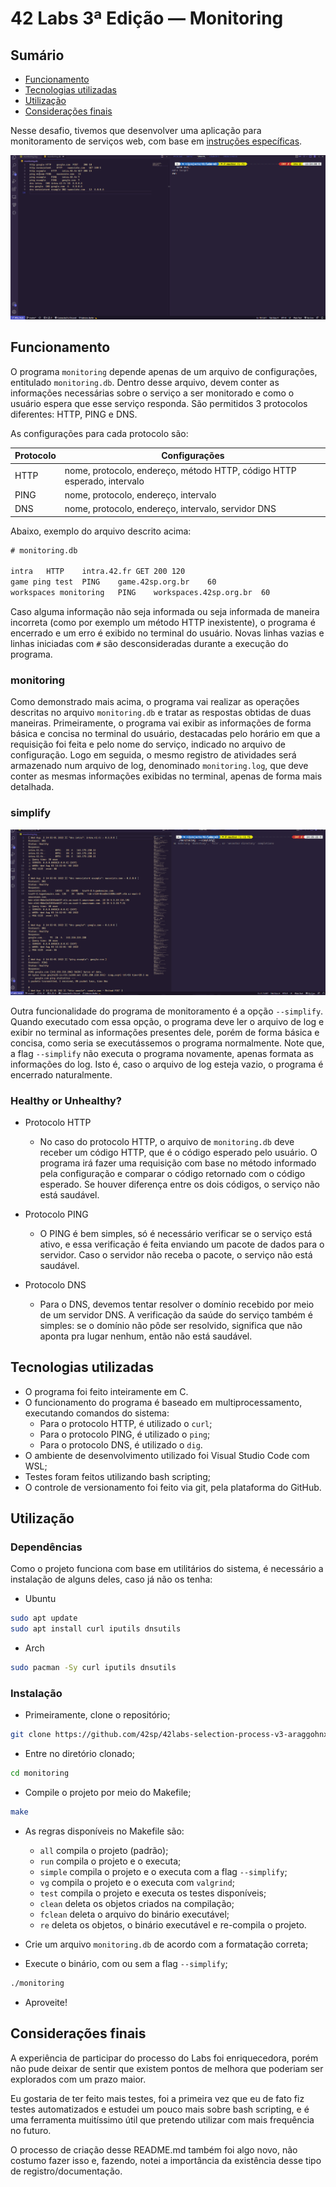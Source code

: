 # 42 Labs 3ª Edição — Monitoring

## Sumário
- [Funcionamento](#funcionamento)
- [Tecnologias utilizadas](#tecnologias-utilizadas)
- [Utilização](#utilização)
- [Considerações finais](#considerações-finais)

Nesse desafio, tivemos que desenvolver uma aplicação para monitoramento de serviços web, com base em [instruções específicas](./assets/INSTRUCTIONS.md).

![Monitoring gif](./assets/run.gif)

## Funcionamento

O programa `monitoring` depende apenas de um arquivo de configurações, entitulado `monitoring.db`. Dentro desse arquivo, devem conter as informações necessárias sobre o serviço a ser monitorado e como o usuário espera que esse serviço responda. São permitidos 3 protocolos diferentes: HTTP, PING e DNS.

As configurações para cada protocolo são:

| Protocolo   | Configurações                                                           |
|-------------|-------------------------------------------------------------------------|
| HTTP        | nome, protocolo, endereço, método HTTP, código HTTP esperado, intervalo |
| PING        | nome, protocolo, endereço, intervalo                                    |
| DNS         | nome, protocolo, endereço, intervalo, servidor DNS                      |

Abaixo, exemplo do arquivo descrito acima:

```txt
# monitoring.db

intra	HTTP	intra.42.fr	GET	200	120
game ping test	PING	game.42sp.org.br	60
workspaces monitoring	PING	workspaces.42sp.org.br	60
```

Caso alguma informação não seja informada ou seja informada de maneira incorreta (como por exemplo um método HTTP inexistente), o programa é encerrado e um erro é exibido no terminal do usuário. Novas linhas vazias e linhas iniciadas com `#` são desconsideradas durante a execução do programa.

### monitoring

Como demonstrado mais acima, o programa vai realizar as operações descritas no arquivo `monitoring.db` e tratar as respostas obtidas de duas maneiras. Primeiramente, o programa vai exibir as informações de forma básica e concisa no terminal do usuário, destacadas pelo horário em que a requisição foi feita e pelo nome do serviço, indicado no arquivo de configuração. Logo em seguida, o mesmo registro de atividades será armazenado num arquivo de log, denominado `monitoring.log`, que deve conter as mesmas informações exibidas no terminal, apenas de forma mais detalhada.

### simplify

![Simplify gif](./assets/simplify.gif)

Outra funcionalidade do programa de monitoramento é a opção `--simplify`. Quando executado com essa opção, o programa deve ler o arquivo de log e exibir no terminal as informações presentes dele, porém de forma básica e concisa, como seria se executássemos o programa normalmente. Note que, a flag `--simplify` não executa o programa novamente, apenas formata as informações do log. Isto é, caso o arquivo de log esteja vazio, o programa é encerrado naturalmente.

### Healthy or Unhealthy?

- Protocolo HTTP
	- No caso do protocolo HTTP, o arquivo de `monitoring.db` deve receber um código HTTP, que é o código esperado pelo usuário. O programa irá fazer uma requisição com base no método informado pela configuração e comparar o código retornado com o código esperado. Se houver diferença entre os dois códigos, o serviço não está saudável.

- Protocolo PING
	- O PING é bem simples, só é necessário verificar se o serviço está ativo, e essa verificação é feita enviando um pacote de dados para o servidor. Caso o servidor não receba o pacote, o serviço não está saudável.

- Protocolo DNS
	- Para o DNS, devemos tentar resolver o domínio recebido por meio de um servidor DNS. A verificação da saúde do serviço também é simples: se o domínio não pôde ser resolvido, significa que não aponta pra lugar nenhum, então não está saudável.

## Tecnologias utilizadas

- O programa foi feito inteiramente em C.
- O funcionamento do programa é baseado em multiprocessamento, executando comandos do sistema:
	- Para o protocolo HTTP, é utilizado o `curl`;
	- Para o protocolo PING, é utilizado o `ping`;
	- Para o protocolo DNS, é utilizado o `dig`.
- O ambiente de desenvolvimento utilizado foi Visual Studio Code com WSL;
- Testes foram feitos utilizando bash scripting;
- O controle de versionamento foi feito via git, pela plataforma do GitHub.

## Utilização

### Dependências

Como o projeto funciona com base em utilitários do sistema, é necessário a instalação de alguns deles, caso já não os tenha:
- Ubuntu
```sh
sudo apt update
sudo apt install curl iputils dnsutils
```

- Arch
```sh
sudo pacman -Sy curl iputils dnsutils
```

### Instalação

- Primeiramente, clone o repositório;
```sh
git clone https://github.com/42sp/42labs-selection-process-v3-araggohnxd.git monitoring
```

- Entre no diretório clonado;
```sh
cd monitoring
```

- Compile o projeto por meio do Makefile;
```sh
make
```

- As regras disponíveis no Makefile são:
	- `all` compila o projeto (padrão);
	- `run` compila o projeto e o executa;
	- `simple` compila o projeto e o executa com a flag `--simplify`;
	- `vg` compila o projeto e o executa com `valgrind`;
	- `test` compila o projeto e executa os testes disponíveis;
	- `clean` deleta os objetos criados na compilação;
	- `fclean` deleta o arquivo do binário executável;
	- `re` deleta os objetos, o binário executável e re-compila o projeto.

- Crie um arquivo `monitoring.db` de acordo com a formatação correta;
- Execute o binário, com ou sem a flag `--simplify`;
```sh
./monitoring
```

- Aproveite!

## Considerações finais

A experiência de participar do processo do Labs foi enriquecedora, porém não pude deixar de sentir que existem pontos de melhora que poderiam ser explorados com um prazo maior.

Eu gostaria de ter feito mais testes, foi a primeira vez que eu de fato fiz testes automatizados e estudei um pouco mais sobre bash scripting, e é uma ferramenta muitíssimo útil que pretendo utilizar com mais frequência no futuro.

O processo de criação desse README.md também foi algo novo, não costumo fazer isso e, fazendo, notei a importância da existência desse tipo de registro/documentação.
